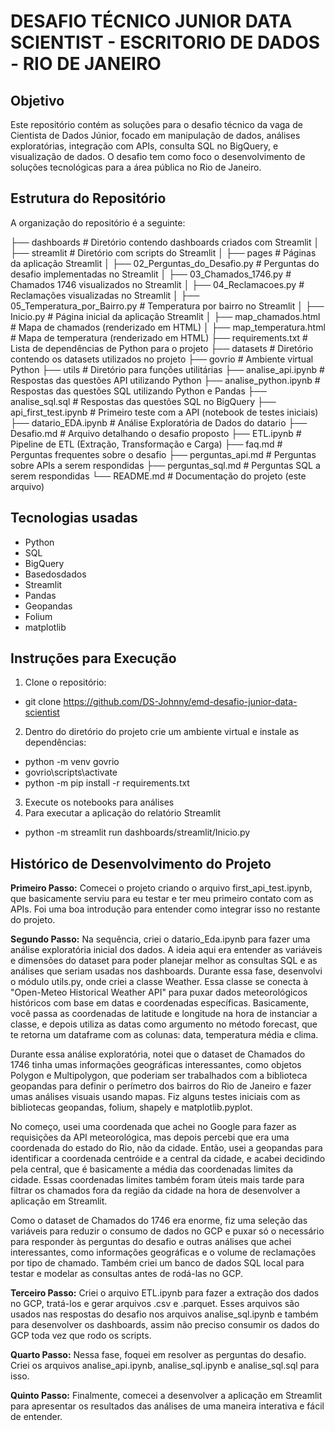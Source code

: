 # DESAFIO TÉCNICO JUNIOR DATA SCIENTIST - ESCRITORIO DE DADOS - RIO DE JANEIRO

## Objetivo

Este repositório contém as soluções para o desafio técnico da vaga de Cientista de Dados Júnior, focado em manipulação de dados, análises exploratórias, integração com APIs, consulta SQL no BigQuery, e visualização de dados. O desafio tem como foco o desenvolvimento de soluções tecnológicas para a área pública no Rio de Janeiro.

## Estrutura do Repositório

A organização do repositório é a seguinte:

├── dashboards                              # Diretório contendo dashboards criados com Streamlit
│   ├── streamlit                           # Diretório com scripts do Streamlit
│       ├── pages                           # Páginas da aplicação Streamlit
│           ├── 02_Perguntas_do_Desafio.py  # Perguntas do desafio implementadas no Streamlit
│           ├── 03_Chamados_1746.py         # Chamados 1746 visualizados no Streamlit
│           ├── 04_Reclamacoes.py           # Reclamações visualizadas no Streamlit
│           ├── 05_Temperatura_por_Bairro.py # Temperatura por bairro no Streamlit
│       ├── Inicio.py                       # Página inicial da aplicação Streamlit
│       ├── map_chamados.html               # Mapa de chamados (renderizado em HTML)
│       ├── map_temperatura.html            # Mapa de temperatura (renderizado em HTML)
├── requirements.txt                        # Lista de dependências de Python para o projeto
├── datasets                                # Diretório contendo os datasets utilizados no projeto
├── govrio                                  # Ambiente virtual Python
├── utils                                   # Diretório para funções utilitárias
├── analise_api.ipynb                       # Respostas das questões API utilizando Python
├── analise_python.ipynb                    # Respostas das questões SQL utilizando Python e Pandas
├── analise_sql.sql                         # Respostas das questões SQL no BigQuery
├── api_first_test.ipynb                    # Primeiro teste com a API (notebook de testes iniciais)
├── datario_EDA.ipynb                       # Análise Exploratória de Dados do datario
├── Desafio.md                              # Arquivo detalhando o desafio proposto
├── ETL.ipynb                               # Pipeline de ETL (Extração, Transformação e Carga)
├── faq.md                                  # Perguntas frequentes sobre o desafio
├── perguntas_api.md                        # Perguntas sobre APIs a serem respondidas
├── perguntas_sql.md                        # Perguntas SQL a serem respondidas
└── README.md                               # Documentação do projeto (este arquivo)

## Tecnologias usadas
- Python
- SQL
- BigQuery
- Basedosdados
- Streamlit
- Pandas
- Geopandas
- Folium
- matplotlib

## Instruções para Execução

1. Clone o repositório:
-   git clone https://github.com/DS-Johnny/emd-desafio-junior-data-scientist
2. Dentro do diretório do projeto crie um ambiente virtual e instale as dependências:
-  python -m venv govrio
-  govrio\scripts\activate
-  python -m pip install -r requirements.txt
3. Execute os notebooks para análises
4. Para executar a aplicação do relatório Streamlit
-  python -m streamlit run dashboards/streamlit/Inicio.py

## Histórico de Desenvolvimento do Projeto

**Primeiro Passo:** Comecei o projeto criando o arquivo first_api_test.ipynb, que basicamente serviu para eu testar e ter meu primeiro contato com as APIs. Foi uma boa introdução para entender como integrar isso no restante do projeto.

**Segundo Passo:** Na sequência, criei o datario_Eda.ipynb para fazer uma análise exploratória inicial dos dados. A ideia aqui era entender as variáveis e dimensões do dataset para poder planejar melhor as consultas SQL e as análises que seriam usadas nos dashboards. Durante essa fase, desenvolvi o módulo utils.py, onde criei a classe Weather. Essa classe se conecta à "Open-Meteo Historical Weather API" para puxar dados meteorológicos históricos com base em datas e coordenadas específicas. Basicamente, você passa as coordenadas de latitude e longitude na hora de instanciar a classe, e depois utiliza as datas como argumento no método forecast, que te retorna um dataframe com as colunas: data, temperatura média e clima.

Durante essa análise exploratória, notei que o dataset de Chamados do 1746 tinha umas informações geográficas interessantes, como objetos Polygon e Multipolygon, que poderiam ser trabalhados com a biblioteca geopandas para definir o perímetro dos bairros do Rio de Janeiro e fazer umas análises visuais usando mapas. Fiz alguns testes iniciais com as bibliotecas geopandas, folium, shapely e matplotlib.pyplot.

No começo, usei uma coordenada que achei no Google para fazer as requisições da API meteorológica, mas depois percebi que era uma coordenada do estado do Rio, não da cidade. Então, usei a geopandas para identificar a coordenada centróide e a central da cidade, e acabei decidindo pela central, que é basicamente a média das coordenadas limites da cidade. Essas coordenadas limites também foram úteis mais tarde para filtrar os chamados fora da região da cidade na hora de desenvolver a aplicação em Streamlit.

Como o dataset de Chamados do 1746 era enorme, fiz uma seleção das variáveis para reduzir o consumo de dados no GCP e puxar só o necessário para responder às perguntas do desafio e outras análises que achei interessantes, como informações geográficas e o volume de reclamações por tipo de chamado. Também criei um banco de dados SQL local para testar e modelar as consultas antes de rodá-las no GCP.

**Terceiro Passo:** Criei o arquivo ETL.ipynb para fazer a extração dos dados no GCP, tratá-los e gerar arquivos .csv e .parquet. Esses arquivos são usados nas respostas do desafio nos arquivos analise_sql.ipynb e também para desenvolver os dashboards, assim não preciso consumir os dados do GCP toda vez que rodo os scripts.

**Quarto Passo:** Nessa fase, foquei em resolver as perguntas do desafio. Criei os arquivos analise_api.ipynb, analise_sql.ipynb e analise_sql.sql para isso.

**Quinto Passo:** Finalmente, comecei a desenvolver a aplicação em Streamlit para apresentar os resultados das análises de uma maneira interativa e fácil de entender.